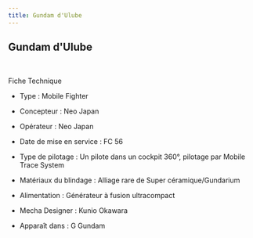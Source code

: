 ```yaml
---
title: Gundam d'Ulube
---
```


Gundam d'Ulube
--------------

 





Fiche Technique   
- Type : Mobile Fighter  
- Concepteur : Neo Japan  
- Opérateur : Neo Japan  
- Date de mise en service : FC 56  
- Type de pilotage : Un pilote dans un cockpit 360°, pilotage par Mobile Trace System  
- Matériaux du blindage : Alliage rare de Super céramique/Gundarium  
- Alimentation : Générateur à fusion ultracompact  
  
  
- Mecha Designer : Kunio Okawara  
- Apparaît dans : G Gundam

